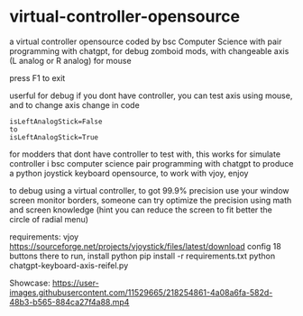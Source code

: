 # virtual-controller-opensource
a virtual controller opensource coded by bsc Computer Science with pair programming with chatgpt, for debug zomboid mods, with changeable axis (L analog or R analog) for mouse

press F1 to exit

userful for debug if you dont have controller, you can test axis using mouse, and to change axis change in code
```
isLeftAnalogStick=False
to
isLeftAnalogStick=True
``` 
for modders that dont have controller to test with, this works for simulate controller
i bsc computer science pair programming with chatgpt to produce a python joystick keyboard opensource, to work with vjoy, enjoy

to debug using a virtual controller, to got 99.9% precision use your window screen monitor borders, someone can try optimize the precision using math and screen knowledge (hint you can reduce the screen to fit better the circle of radial menu)

requirements: vjoy https://sourceforge.net/projects/vjoystick/files/latest/download config 18 buttons there
to run, install python
pip install -r requirements.txt
python chatgpt-keyboard-axis-reifel.py

Showcase:
https://user-images.githubusercontent.com/11529665/218254861-4a08a6fa-582d-48b3-b565-884ca27f4a88.mp4

